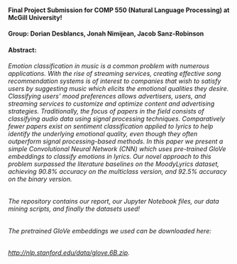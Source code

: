 #### Final Project Submission for COMP 550 (Natural Language Processing) at McGill University!

#### Group: Dorian Desblancs, Jonah Nimijean, Jacob Sanz-Robinson

#### Abstract:

###### Emotion classification in music is a common problem with numerous applications. With the rise of streaming services, creating effective song recommendation systems is of interest to companies that wish to satisfy users by suggesting music which elicits the emotional qualities they desire. Classifying users’ mood preferences allows advertisers, users, and streaming services to customize and optimize content and advertising strategies. Traditionally, the focus of papers in the field consists of classifying audio data using signal processing techniques. Comparatively fewer papers exist on sentiment classification applied to lyrics to help identify the underlying emotional quality, even though they often outperform signal processing-based methods. In this paper we present a simple Convolutional Neural Network (CNN) which uses pre-trained GloVe embeddings to classify emotions in lyrics. Our novel approach to this problem surpassed the literature baselines on the MoodyLyrics dataset, achieving 90.8% accuracy on the multiclass version, and 92.5% accuracy on the binary version.

###### The repository contains our report, our Jupyter Notebook files, our data mining scripts, and finally the datasets used!

###### The pretrained GloVe embeddings we used can be downloaded here: 
###### http://nlp.stanford.edu/data/glove.6B.zip.
